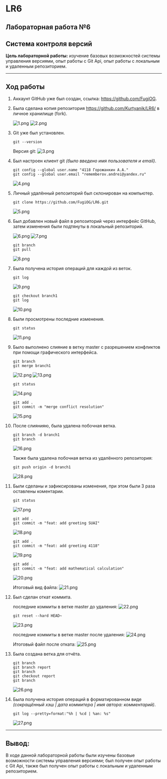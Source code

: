 # **LR6**

## Лабораторная работа №6
## Система контроля версий

**Цель лабораторной работы:**
изучение базовых возможностей системы управления версиями, опыт работы с Git Api, опыт работы с локальным и удаленным репозиторием.

------------

## Ход работы
1. Аккаунт GitHub уже был создан, ссылка: https://github.com/FugiOG.
2. Была сделана копия репозитория https://github.com/Kurtyanik/LR6/ в личное хранилище (fork).

    ![1.png](./assets/1.png)
    ![2.png](./assets/2.png)
3. Git уже был установлен.

    ```console
    git --version
    ```
    Версия git:
    ![3.png](./assets/3.png)
4. Был настроен клиент git *(было введено имя пользователя и email)*.

    ```console
    git config --global user.name "4118 Горожанкин А.А."
    git config --global user.email "rememberov.andrei@yandex.ru"
    ```
    ![4.png](./assets/4.png)
5. Личный удалённый репозиторий был склонирован на компьютер.

    ```console
    git clone https://github.com/FugiOG/LR6.git
    ```
    ![5.png](./assets/5.png)
6. Был добавлен новый файл в репозиторий через интерфейс GitHub, затем изменения были подтянуты в локальный репозиторий.

    ![6.png](./assets/6.png)
    ![7.png](./assets/7.png)
    ```console
    git branch
    git pull
    ```
    ![8.png](./assets/8.png)
7. Была получена история операций для каждой из веток.

    ```console
    git log
    ```
    ![9.png](./assets/9.png)
    ```console
    git checkout branch1
    git log
    ```
    ![10.png](./assets/10.png)
8. Были просмотрены последние изменения.

    ```console
    git status
    ```
    ![11.png](./assets/11.png)
9.  Было выполнено слияние в ветку master с разрешением конфликтов при помощи графического интерфейса.

    ```console
    git branch
    git merge branch1
    ```
    ![12.png](./assets/12.png)
    ![13.png](./assets/13.png)
    ```console
    git status
    ```
    ![14.png](./assets/14.png)
    ```console
    git add .
    git commit -m "merge conflict resolution"
    ```
    ![15.png](./assets/15.png)
10. После слиянияю, была удалена побочная ветка.

    ```console
    git branch -d branch1
    git branch
    ```
    ![16.png](./assets/16.png)

    Также была удалена побочная ветка из удалённого репозитория:

    ```console
    git push origin -d branch1
    ```
    ![28.png](./assets/28.png)
11. Были сделаны и зафиксированы изменения, при этом были 3 раза оставлены коментарии.

    ```console
    git status
    ```
    ![17.png](./assets/17.png)

    ```console
    git add .
    git commit -m "feat: add greeting SUAI"
    ```
    ![18.png](./assets/18.png)

    ```console
    git add .
    git commit -m "feat: add greeting 4118"
    ```
    ![19.png](./assets/19.png)

     ```console
    git add .
    git commit -m "feat: add mathematical calculation"
    ```
    ![20.png](./assets/20.png)

    Итоговый вид файла:
        ![21.png](./assets/21.png)
12. Был сделан откат коммита.

    последние коммиты в ветке master до удаления:
        ![22.png](./assets/22.png)

    ```console
    git reset --hard HEAD~
    ```
    ![23.png](./assets/23.png)

    последние коммиты в ветке master после удаления:
        ![24.png](./assets/24.png)
    
    Итоговый файл после отката:
        ![25.png](./assets/25.png)
13. Была создана ветка для отчёта.

    ```console
    git branch
    git branch report
    git branch
    git checkout report
    git branch
    ```
    ![26.png](./assets/26.png)
14. Была получена история операций в форматированном виде *(сокращённый хэш | дата коммитера | имя автора: комментарий)*.

    ```console
    git log --pretty=format:"%h | %cd | %an: %s"
    ```
    ![27.png](./assets/27.png)

--------

## Вывод: 
В ходе данной лабораторной работы были изучены базовые возможности системы управления версиями; был получен опыт работы с Git Api, также был получен опыт работы с локальным и удаленным репозиторием.